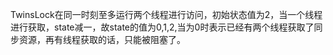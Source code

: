 TwinsLock在同一时刻至多运行两个线程进行访问，初始状态值为2，当一个线程进行获取，state减一，故state的值为0,1,2,当为0时表示已经有两个线程获取了同步资源，再有线程获取的话，只能被阻塞了。
